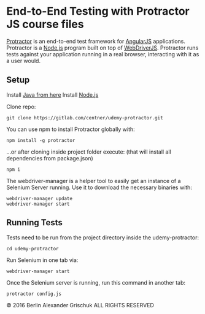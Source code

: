 End-to-End Testing with Protractor JS course files
==========

[Protractor](http://angular.github.io/protractor) is an end-to-end test framework for [AngularJS](http://angularjs.org/) applications. Protractor is a [Node.js](http://nodejs.org/) program built on top of [WebDriverJS](https://github.com/SeleniumHQ/selenium/wiki/WebDriverJs). Protractor runs tests against your application running in a real browser, interacting with it as a user would.

Setup
-----
Install [Java from here](http://www.oracle.com/technetwork/java/javase/downloads/index.html)
Install [Node.js](http://nodejs.org/)

Clone repo:
```
git clone https://gitlab.com/centner/udemy-protractor.git
```

You can use npm to install Protractor globally with:
```
npm install -g protractor
```

...or after cloning inside project folder execute: (that will install all dependencies from package.json)
```
npm i
```

The webdriver-manager is a helper tool to easily get an instance of a Selenium Server running. Use it to download the necessary binaries with:
```
webdriver-manager update
webdriver-manager start
```
Running Tests
-------------
Tests need to be run from the project directory inside the udemy-protractor:
```
cd udemy-protractor
```
Run Selenium in one tab via:
```
webdriver-manager start
```

Once the Selenium server is running, run this command in another tab:
```
protractor config.js
```

© 2016 Berlin Alexander Grischuk ALL RIGHTS RESERVED
